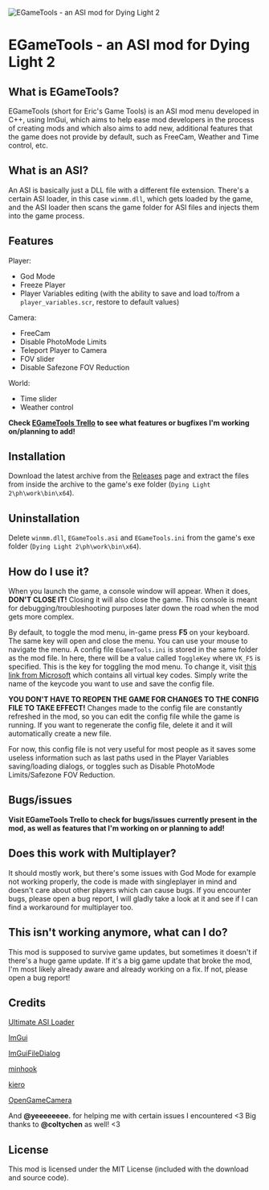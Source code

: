 ![EGameTools - an ASI mod for Dying Light 2﻿](https://i.imgur.com/8b0smkU.jpeg)
# EGameTools - an ASI mod for Dying Light 2﻿

## What is EGameTools?
EGameTools (short for Eric's Game Tools) is an ASI mod menu developed in C++, using ImGui, which aims to help ease mod developers in the process of creating mods and which also aims to add new, additional features that the game does not provide by default, such as FreeCam, Weather and Time control, etc.

## What is an ASI?
An ASI is basically just a DLL file with a different file extension. There's a certain ASI loader, in this case `winmm.dll`, which gets loaded by the game, and the ASI loader then scans the game folder for ASI files and injects them into the game process.

## Features
Player:
- God Mode
- Freeze Player
- Player Variables editing (with the ability to save and load to/from a `player_variables.scr`, restore to default values)

Camera:
- FreeCam
- Disable PhotoMode Limits
- Teleport Player to Camera
- FOV slider
- Disable Safezone FOV Reduction

World:
- Time slider
- Weather control

**Check [EGameTools Trello](https://trello.com/b/oRaJQEOi/egametools-dying-light-2)﻿ to see what features or bugfixes I'm working on/planning to add!**

## Installation
Download the latest archive from the [Releases](https://github.com/EricPlayZ/DL2GameOverhaul/releases) page and extract the files from inside the archive to the game's exe folder (`Dying Light 2\ph\work\bin\x64`).

## Uninstallation
Delete `winmm.dll`, `EGameTools.asi` and `EGameTools.ini` from the game's exe folder (`Dying Light 2\ph\work\bin\x64`).

## How do I use it?
When you launch the game, a console window will appear. When it does, **DON'T CLOSE IT!** Closing it will also close the game. This console is meant for debugging/troubleshooting purposes later down the road when the mod gets more complex.

By default, to toggle the mod menu, in-game press **F5** on your keyboard. The same key will open and close the menu. You can use your mouse to navigate the menu.
A config file `EGameTools.ini` is stored in the same folder as the mod file. In here, there will be a value called `ToggleKey` where `VK_F5` is specified. This is the key for toggling the mod menu. To change it, visit [this link from Microsoft](https://learn.microsoft.com/en-us/windows/win32/inputdev/virtual-key-codes) which contains all virtual key codes. Simply write the name of the keycode you want to use and save the config file.

**YOU DON'T HAVE TO REOPEN THE GAME FOR CHANGES TO THE CONFIG FILE TO TAKE EFFECT!** Changes made to the config file are constantly refreshed in the mod, so you can edit the config file while the game is running. If you want to regenerate the config file, delete it and it will automatically create a new file.

For now, this config file is not very useful for most people as it saves some useless information such as last paths used in the Player Variables saving/loading dialogs, or toggles such as Disable PhotoMode Limits/Safezone FOV Reduction.

## Bugs/issues
**Visit EGameTools Trello﻿ to check for bugs/issues currently present in the mod, as well as features that I'm working on or planning to add!**

## Does this work with Multiplayer?
It should mostly work, but there's some issues with God Mode for example not working properly, the code is made with singleplayer in mind and doesn't care about other players which can cause bugs. If you encounter bugs, please open a bug report, I will gladly take a look at it and see if I can find a workaround for multiplayer too.

## This isn't working anymore, what can I do?
This mod is supposed to survive game updates, but sometimes it doesn't if there's a huge game update. If it's a big game update that broke the mod, I'm most likely already aware and already working on a fix. If not, please open a bug report!

## Credits
[Ultimate ASI Loader](https://github.com/ThirteenAG/Ultimate-ASI-Loader)

[ImGui](https://github.com/ocornut/imgui)

[ImGuiFileDialog](https://github.com/aiekick/ImGuiFileDialog)

[minhook](https://github.com/TsudaKageyu/minhook)

[kiero](https://github.com/Rebzzel/kiero)

[OpenGameCamera](https://github.com/coltonon/OpenGameCamera)

And **@yeeeeeeee.** for helping me with certain issues I encountered <3
Big thanks to **@coltychen** as well! <3

## License
This mod is licensed under the MIT License (included with the download and source code).
